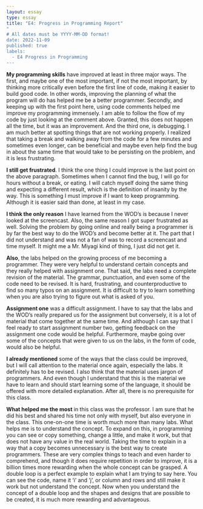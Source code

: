 ```yaml
---
layout: essay
type: essay
title: "E4: Progress in Programming Report"
"
# All dates must be YYYY-MM-DD format!
date: 2022-11-09
published: true
labels:
  - E4 Progress in Programming
---
```




**My programming skills** have improved at least in three major ways. The first, and maybe one of the most important, if not the most important, by thinking more critically even before the first line of code, making it easier to build good code. In other words, improving the planning of what the program will do has helped me be a better programmer. Secondly, and keeping up with the first point here, using code comments helped me improve my programming immensely. I am able to follow the flow of my code by just looking at the comment above. Granted, this does not happen all the time, but it was an improvement. And the third one, is debugging. I am much better at spotting things that are not working properly. I realized that taking a break and walking away from the code for a few minutes and sometimes even longer, can be beneficial and maybe even help find the bug in about the same time that would take to be persisting on the problem, and it is less frustrating. 

**I still get frustrated**. I think the one thing I could improve is the last point on the above paragraph. Sometimes when I cannot find the bug, I will go for hours without a break, or eating. I will catch myself doing the same thing and expecting a different result, which is the definition of insanity by the way. This is something I must improve if I want to keep programming. Although it is easier said than done, at least in my case.

**I think the only reason** I have learned from the WOD’s is because I never looked at the screencast. Also, the same reason I got super frustrated as well. Solving the problem by going online and really being a programmer is by far the best way to do the WOD’s and become better at it. The part that I did not understand and was not a fan of was to record a screencast and time myself. It might me a Mr. Miyagi kind of thing, I just did not get it.

**Also**, the labs helped on the growing process of me becoming a programmer. They were very helpful to understand certain concepts and they really helped with assignment one. That said, the labs need a complete revision of the material. The grammar, punctuation, and even some of the code need to be revised. It is hard, frustrating, and counterproductive to find so many typos on an assignment. It is difficult to try to learn something when you are also trying to figure out what is asked of you.

**Assignment one** was a difficult assignment. I have to say that the labs and the WOD’s really prepared us for the assignment but conversely, it is a lot of material that come together at the same time. And although I can say that I feel ready to start assignment number two, getting feedback on the assignment one code would be helpful. Furthermore, maybe going over some of the concepts that were given to us on the labs, in the form of code, would also be helpful.

**I already mentioned** some of the ways that the class could be improved, but I will call attention to the material once again, especially the labs. It definitely has to be revised. I also think that the material uses jargon of programmers. And even though I understand that this is the material we have to learn and should start learning some of the language, it should be offered with more detailed explanation. After all, there is no prerequisite for this class.

**What helped me the most** in this class was the professor. I am sure that he did his best and shared his time not only with myself, but also everyone in the class. This one-on-one time is worth much more than many labs. What helps me is to understand the concept. To expand on this, in programming you can see or copy something, change a little, and make it work, but that does not have any value in the real world. Taking the time to explain in a way that a copy becomes unnecessary is the best way to create programmers. These are very complex things to teach and even harder to comprehend, and though it does require repetition in order to improve, it is a billion times more rewarding when the whole concept can be grasped. A double loop is a perfect example to explain what I am trying to say here. You can see the code, name it ‘i’ and ’j’, or column and rows and still make it work but not understand the concept. Now when you understand the concept of a double loop and the shapes and designs that are possible to be created, it is much more rewarding and advantageous.



